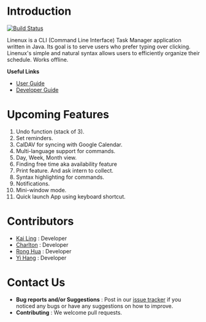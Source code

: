 # Introduction

[![Build Status](https://travis-ci.org/CS2103AUG2016-W11-C1/main.svg?branch=master)](https://travis-ci.org/CS2103AUG2016-W11-C1/main)

Linenux is a CLI (Command Line Interface) Task Manager application written in Java. Its goal is to serve users who prefer typing over clicking. Linenux's simple and natural syntax allows users to efficiently organize their schedule. Works offline.

**Useful Links**
* [User Guide](doc/UserGuide.md)
* [Developer Guide](doc/DeveloperGuide.md)

# Upcoming Features

1. Undo function (stack of 3).
2. Set reminders.
3. CalDAV for syncing with Google Calendar.
4. Multi-language support for commands.
5. Day, Week, Month view.
6. Finding free time aka availability feature
7. Print feature. And ask intern to collect.
8. Syntax highlighting for commands.
9. Notifications.
10. Mini-window mode.
11. Quick launch App using keyboard shortcut.

# Contributors

* [Kai Ling](doc/AboutUs.md/#kai-ling) : Developer
* [Charlton](doc/AboutUs.md/#charlton) : Developer
* [Rong Hua](doc/AboutUs.md/#rong-hua) : Developer
* [Yi Hang](doc/AboutUs.md/#yi-hang) : Developer

# Contact Us

* **Bug reports and/or Suggestions** : Post in our [issue tracker](https://github.com/CS2103AUG2016-W11-C1/linenux/issues) if you noticed any bugs or have any suggestions on how to improve.
* **Contributing** : We welcome pull requests.
